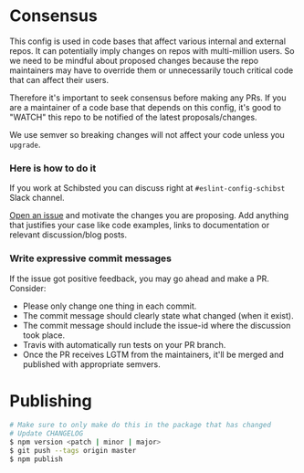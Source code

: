 # Consensus

This config is used in code bases that affect various internal and external repos.
It can potentially imply changes on repos with multi-million users. So we need to be mindful
about proposed changes because the repo maintainers may have to override them or unnecessarily
touch critical code that can affect their users.

Therefore it's important to seek consensus before making any PRs.
If you are a maintainer of a code base that depends on this config, it's good to "WATCH" this repo
to be notified of the latest proposals/changes.

We use semver so breaking changes will not affect your code unless you `upgrade`.

### Here is how to do it

If you work at Schibsted you can discuss right at `#eslint-config-schibst` Slack channel.

[Open an issue](https://github.schibsted.io/spt-advertising/eslint-config-spt/issues/new) and motivate the
changes you are proposing. Add anything that justifies your case like code examples, links to
documentation or relevant discussion/blog posts.

### Write expressive commit messages

If the issue got positive feedback, you may go ahead and make a PR. Consider:

* Please only change one thing in each commit.
* The commit message should clearly state what changed (when it exist).
* The commit message should include the issue-id where the discussion took place.
* Travis with automatically run tests on your PR branch.
* Once the PR receives LGTM from the maintainers, it'll be merged and published with appropriate
semvers.

# Publishing

```bash
# Make sure to only make do this in the package that has changed
# Update CHANGELOG
$ npm version <patch | minor | major>
$ git push --tags origin master
$ npm publish
```
